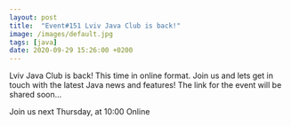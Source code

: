 ```yaml
---
layout: post
title:  "Event#151 Lviv Java Club is back!"
image: /images/default.jpg
tags: [java]
date: 2020-09-29 15:26:00 +0200
---
```


Lviv Java Club is back! This time in online format. Join us and lets get in touch with the latest Java news and features! The link for the event will be shared soon...[]()

Join us next Thursday, at 10:00 Online